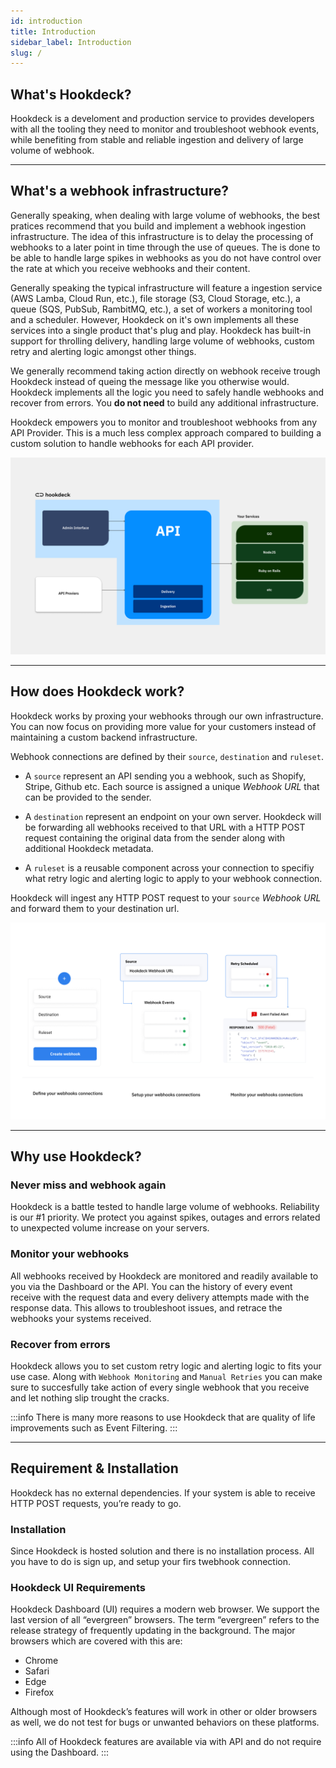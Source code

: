 ```yaml
---
id: introduction
title: Introduction
sidebar_label: Introduction
slug: /
---
```


## What's Hookdeck?

Hookdeck is a develoment and production service to provides developers with all the tooling they need to monitor and troubleshoot webhook events, while benefiting from stable and reliable ingestion and delivery of large volume of webhook.

---

## What's a webhook infrastructure?

Generally speaking, when dealing with large volume of webhooks, the best pratices recommend that you build and implement a webhook ingestion infrastructure. The idea of this infrastructure is to delay the processing of webhooks to a later point in time through the use of queues. The is done to be able to handle large spikes in webhooks as you do not have control over the rate at which you receive webhooks and their content.

Generally speaking the typical infrastructure will feature a ingestion service (AWS Lamba, Cloud Run, etc.), file storage (S3, Cloud Storage, etc.), a queue (SQS, PubSub, RambitMQ, etc.), a set of workers a monitoring tool and a scheduler. However, Hookdeck on it's own implements all these services into a single product that's plug and play. Hookdeck has built-in support for throlling delivery, handling large volume of webhooks, custom retry and alerting logic amongst other things.

We generally recommend taking action directly on webhook receive trough Hookdeck instead of queing the message like you otherwise would. Hookdeck implements all the logic you need to safely handle webhooks and recover from errors. You **do not need** to build any additional infrastructure.

Hookdeck empowers you to monitor and troubleshoot webhooks from any API Provider. This is a much less complex approach compared to building a custom solution to handle webhooks for each API provider.

![hookdeck_infrastructure](../static/img/Intro/Hookdeck_Infrastructure.png)

---

## How does Hookdeck work?

Hookdeck works by proxing your webhooks through our own infrastructure. You can now focus on providing more value for your customers instead of maintaining a custom backend infrastructure.

Webhook connections are defined by their `source`, `destination` and `ruleset`.

- A `source` represent an API sending you a webhook, such as Shopify, Stripe, Github etc. Each source is assigned a unique *Webhook URL* that can be provided to the sender.

- A `destination` represent an endpoint on your own server. Hookdeck will be forwarding all webhooks received to that URL with a HTTP POST request containing the original data from the sender along with additional Hookdeck metadata.

- A `ruleset` is a reusable component across your connection to specifiy what retry logic and alerting logic to apply to your webhook connection.


Hookdeck will ingest any HTTP POST request to your `source` *Webhook URL*  and forward them to your destination url.


![hookdeck_infrastructure](../static/img/Intro/Hookdeck_Setup.png)

---

## Why use Hookdeck?

### Never miss and webhook again

Hookdeck is a battle tested to handle large volume of webhooks. Reliability is our #1 priority. We protect you against spikes, outages and errors related to unexpected volume increase on your servers. 

### Monitor your webhooks

All webhooks received by Hookdeck are monitored and readily available to you via the Dashboard or the API. You can the history of every event receive with the request data and every delivery attempts made with the response data. This allows to troubleshoot issues, and retrace the webhooks your systems received.

### Recover from errors

Hookdeck allows you to set custom retry logic and alerting logic to fits your use case. Along with `Webhook Monitoring` and `Manual Retries` you can make sure to succesfully take action of every single webhook that you receive and let nothing slip trought the cracks.

:::info
There is many more reasons to use Hookdeck that are quality of life improvements such as Event Filtering.
:::

---

## Requirement & Installation

Hookdeck has no external dependencies. If your system is able to receive HTTP POST requests, you’re ready to go.

### Installation

Since Hookdeck is hosted solution and there is no installation process. All you have to do is sign up, and setup your firs twebhook connection.

### Hookdeck UI Requirements

Hookdeck Dashboard (UI) requires a modern web browser. We support the last version of all “evergreen” browsers. The term “evergreen” refers to the release strategy of frequently updating in the background. The major browsers which are covered with this are:

- Chrome
- Safari
- Edge
- Firefox

Although most of Hookdeck’s features will work in other or older browsers as well, we do not test for bugs or unwanted behaviors on these platforms.

:::info
All of Hookdeck features are available via with API and do not require using the Dashboard.
:::
